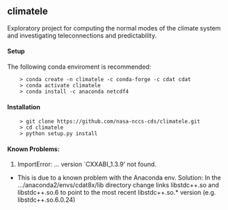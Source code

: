 ## climatele
Exploratory project for computing the normal modes of the climate system and investigating teleconnections and predictability.

#### Setup

The following conda enviroment is recommended:

``` 
    > conda create -n climatele -c conda-forge -c cdat cdat
    > conda activate climatele
    > conda install -c anaconda netcdf4
```   

#### Installation

``` 
    > git clone https://github.com/nasa-nccs-cds/climatele.git
    > cd climatele
    > python setup.py install
```   

#### Known Problems:

1) ImportError: ... version `CXXABI_1.3.9' not found.

  * This is due to a known problem with the Anaconda env.  Solution: In the …/anaconda2/envs/cdat8x/lib directory change links libstdc++.so and libstdc++.so.6 to point to the most recent libstdc++.so.* version (e.g. libstdc++.so.6.0.24)
    
    